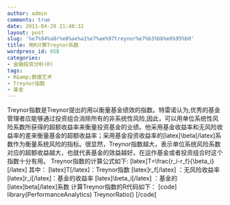 ```yaml
---
author: admin
comments: true
date: 2011-04-20 21:40:31
layout: post
slug: '%e7%94%a8r%e8%ae%a1%e7%ae%97treynor%e7%b3%bb%e6%95%b0'
title: 用R计算Treynor系数
wordpress_id: 658
categories:
- 金融投资分析(R)
tags:
- R&amp;数据艺术
- Treynor指数
- 基金
---
```


Treynor指数是Treynor提出的用以衡量基金绩效的指数。特雷诺认为,优秀的基金管理者应能够通过投资组合消除所有的非系统性风险,因此，可以用单位系统性风险系数所获得的超额收益率来衡量投资基金的业绩。他采用基金收益率和无风险收益率的差来衡量基金的超额收益率；采用基金投资收益率的[latex]\beta[/latex]系数作为衡量系统风险的指标。很显然，Treynor指数越大，表示单位系统风险系数对应的超额收益越大，也就代表基金的效益越好。在运作基金或者投资组合时这个指数十分有用。
Treynor指数的计算公式如下:
[latex]T=\frac{r_i-r_f}{\beta_i}[/latex]
其中：
[latex]T[/latex]：Treynor指数 
[latex]r_f[/latex] ：无风险收益率
[latex]r_i[/latex]：基金的收益率 
[latex]\beta_i[/latex] ：基金的[latex]beta[/latex]系数
计算Treynor指数的R代码如下：
[code]
library(PerformanceAnalytics)
TreynorRatio()
[/code]

